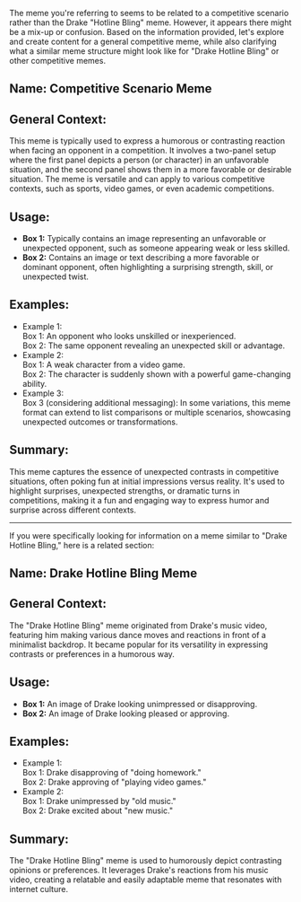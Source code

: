The meme you're referring to seems to be related to a competitive scenario rather than the Drake "Hotline Bling" meme. However, it appears there might be a mix-up or confusion. Based on the information provided, let's explore and create content for a general competitive meme, while also clarifying what a similar meme structure might look like for "Drake Hotline Bling" or other competitive memes.

## Name: Competitive Scenario Meme
## General Context:
This meme is typically used to express a humorous or contrasting reaction when facing an opponent in a competition. It involves a two-panel setup where the first panel depicts a person (or character) in an unfavorable situation, and the second panel shows them in a more favorable or desirable situation. The meme is versatile and can apply to various competitive contexts, such as sports, video games, or even academic competitions.

## Usage:
* **Box 1:** Typically contains an image representing an unfavorable or unexpected opponent, such as someone appearing weak or less skilled.
* **Box 2:** Contains an image or text describing a more favorable or dominant opponent, often highlighting a surprising strength, skill, or unexpected twist.

## Examples:
* Example 1:  
  Box 1: An opponent who looks unskilled or inexperienced.  
  Box 2: The same opponent revealing an unexpected skill or advantage.
* Example 2:  
  Box 1: A weak character from a video game.  
  Box 2: The character is suddenly shown with a powerful game-changing ability.
* Example 3:  
  Box 3 (considering additional messaging): In some variations, this meme format can extend to list comparisons or multiple scenarios, showcasing unexpected outcomes or transformations.

## Summary:
This meme captures the essence of unexpected contrasts in competitive situations, often poking fun at initial impressions versus reality. It's used to highlight surprises, unexpected strengths, or dramatic turns in competitions, making it a fun and engaging way to express humor and surprise across different contexts. 

---

If you were specifically looking for information on a meme similar to "Drake Hotline Bling," here is a related section:

## Name: Drake Hotline Bling Meme
## General Context:
The "Drake Hotline Bling" meme originated from Drake's music video, featuring him making various dance moves and reactions in front of a minimalist backdrop. It became popular for its versatility in expressing contrasts or preferences in a humorous way.

## Usage:
* **Box 1:** An image of Drake looking unimpressed or disapproving.
* **Box 2:** An image of Drake looking pleased or approving.

## Examples:
* Example 1:  
  Box 1: Drake disapproving of "doing homework."  
  Box 2: Drake approving of "playing video games."
* Example 2:  
  Box 1: Drake unimpressed by "old music."  
  Box 2: Drake excited about "new music."

## Summary:
The "Drake Hotline Bling" meme is used to humorously depict contrasting opinions or preferences. It leverages Drake's reactions from his music video, creating a relatable and easily adaptable meme that resonates with internet culture.